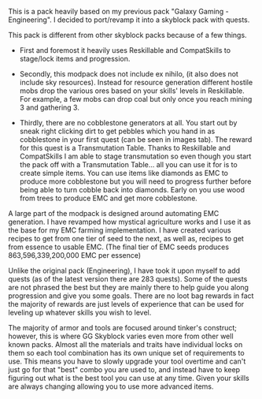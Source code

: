 This is a pack heavily based on my previous pack "Galaxy Gaming - Engineering". I decided to port/revamp it into a skyblock pack with quests.

This pack is different from other skyblock packs because of a few things.

- First and foremost it heavily uses Reskillable and CompatSkills to stage/lock items and progression.

- Secondly, this modpack does not include ex nihilo, (it also does not include sky resources). Instead for resource generation different hostile mobs drop the various ores based on your skills' levels in Reskillable. For example, a few mobs can drop coal but only once you reach mining 3 and gathering 3.

- Thirdly, there are no cobblestone generators at all. You start out by sneak right clicking dirt to get pebbles which you hand in as cobblestone in your first quest (can be seen in images tab). The reward for this quest is a Transmutation Table. Thanks to Reskillable and CompatSkills I am able to stage transmutation so even though you start the pack off with a Transmutation Table... all you can use it for is to create simple items. You can use items like diamonds as EMC to produce more cobblestone but you will need to progress further before being able to turn cobble back into diamonds. Early on you use wood from trees to produce EMC and get more cobblestone. 


A large part of the modpack is designed around automating EMC generation. I have revamped how mystical agriculture works and I use it as the base for my EMC farming implementation. I have created various recipes to get from one tier of seed to the next, as well as, recipes to get from essence to usable EMC. (The final tier of EMC seeds produces 863,596,339,200,000 EMC per essence)

Unlike the original pack (Engineering), I have took it upon myself to add quests (as of the latest version there are 283 quests). Some of the quests are not phrased the best but they are mainly there to help guide you along progression and give you some goals. There are no loot bag rewards in fact the majority of rewards are just levels of experience that can be used for leveling up whatever skills you wish to level.

The majority of armor and tools are focused around tinker's construct; however, this is where GG Skyblock varies even more from other well known packs. Almost all the materials and traits have individual locks on them so each tool combination has its own unique set of requirements to use. This means you have to slowly upgrade your tool overtime and can't just go for that "best" combo you are used to, and instead have to keep figuring out what is the best tool you can use at any time. Given your skills are always changing allowing you to use more advanced items.